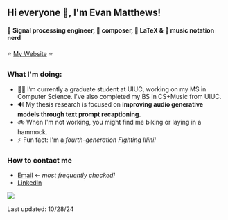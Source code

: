 ## Hi everyone 👋, I'm Evan Matthews!
#### 📶 Signal processing engineer, 🎹 composer, 📝 LaTeX & 🎵 music notation nerd

⭐️ [My Website](https://ematth.dev) ⭐️

 ### What I'm doing: 
 
- 🧑‍🎓 I’m currently a graduate student at UIUC, working on my MS in Computer Science. I've also completed my BS in CS+Music from UIUC.
- 🔊 My thesis research is focused on **improving audio generative models through text prompt recaptioning.**
- 🚲 When I'm not working, you might find me biking or laying in a hammock.
- ⚡ Fun fact: I'm a *fourth-generation Fighting Illini!*  
 
### How to contact me

- [Email](mailto:evanmm3@illinois.edu) <- *most frequently checked!*
- [LinkedIn](https://linkedin.com/in/ematth)


![](https://github-readme-stats.vercel.app/api/top-langs/?username=ematth&size_weight=0.5&count_weight=0.5&theme=cobalt)

Last updated: 10/28/24
